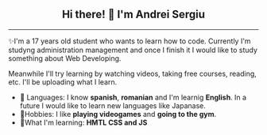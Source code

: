 <h2 align="center">Hi there! 👋 I'm Andrei Sergiu</h2>

---
✨I'm a 17 years old student who wants to learn how to code. Currently I'm studyng administration management and once I finish it I would like to study something about Web Developing.

Meanwhile I'll try learning by watching videos, taking free courses, reading, etc. I'll be uploading what I learn.

- 💬 Languages: I know **spanish**, **romanian** and I'm learnig **English**. In a future I would like to learn new languages like Japanase.
- 💪Hobbies: I like **playing videogames** and **going to the gym**.
- 📌What I'm learning: **HMTL CSS and JS**
